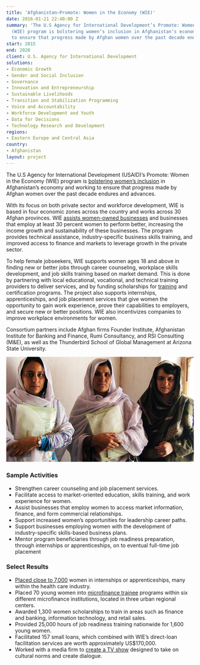 ```yaml
---
title: 'Afghanistan—Promote: Women in the Economy (WIE)'
date: 2016-01-21 22:40:00 Z
summary: 'The U.S Agency for International Development’s Promote: Women in the Economy
  (WIE) program is bolstering women’s inclusion in Afghanistan’s economy and working
  to ensure that progress made by Afghan women over the past decade endures and advances.'
start: 2015
end: 2020
client: U.S. Agency for International Development
solutions:
- Economic Growth
- Gender and Social Inclusion
- Governance
- Innovation and Entrepreneurship
- Sustainable Livelihoods
- Transition and Stabilization Programming
- Voice and Accountability
- Workforce Development and Youth
- Data for Decisions
- Technology Research and Development
regions:
- Eastern Europe and Central Asia
country:
- Afghanistan
layout: project
---
```


The U.S Agency for International Development (USAID)’s Promote: Women in the Economy (WIE) program is [bolstering women’s inclusion](http://dai-global-developments.com/articles/out-of-hiding-assisting-young-educated-women-in-afghanistan-to-finally-enter-the-workforce/?utm_source=daidotcom) in Afghanistan’s economy and working to ensure that progress made by Afghan women over the past decade endures and advances.

With its focus on both private sector and workforce development, WIE is based in four economic zones across the country and works across 30 Afghan provinces. WIE [assists women-owned businesses](https://www.youtube.com/watch?v=vERAa1RX3cY) and businesses that employ at least 30 percent women to perform better, increasing the income growth and sustainability of these businesses. The program provides technical assistance, industry-specific business skills training, and improved access to finance and markets to leverage growth in the private sector.

To help female jobseekers, WIE supports women ages 18 and above in finding new or better jobs through career counseling, workplace skills development, and job skills training based on market demand. This is done by partnering with local educational, vocational, and technical training providers to deliver services, and by funding scholarships for [training](https://reliefweb.int/report/afghanistan/usaid-microfinance-training-program-assists-young-afghan-women-enter-financial) and certification programs. The project also supports internships, apprenticeships, and job placement services that give women the opportunity to gain work experience, prove their capabilities to employers, and secure new or better positions. WIE also incentivizes companies to improve workplace environments for women.

Consortium partners include Afghan firms Founder Institute, Afghanistan Institute for Banking and Finance, Rumi Consultancy, and RSI Consulting (M&E), as well as the Thunderbird School of Global Management at Arizona State University.

![project image](/assets/images/our-work/awle.jpg)

### Sample Activities

* Strengthen career counseling and job placement services.
* Facilitate access to market-oriented education, skills training, and work experience for women.
* Assist businesses that employ women to access market information, finance, and form commercial relationships.
* Support increased women’s opportunities for leadership career paths.
* Support businesses employing women with the development of industry-specific skills-based business plans.
* Mentor program beneficiaries through job readiness preparation, through internships or apprenticeships, on to eventual full-time job placement

### Select Results 
* [Placed close to 7,000](http://dai-global-developments.com/articles/afghan-women-re-enter-the-economy-as-workers-business-owners/) women in internships or apprenticeships, many within the health care industry. 
* Placed 70 young women into [microfinance trainee](https://reliefweb.int/report/afghanistan/usaid-microfinance-training-program-assists-young-afghan-women-enter-financial) programs within six different microfinance institutions, located in three urban regional centers.
* Awarded 1,300 women scholarships to train in areas such as finance and banking, information technology, and retail sales.
* Provided 25,000 hours of job readiness training nationwide for 1,600 young women.
* Facilitated 157 small loans, which combined with WIE’s direct-loan facilitation services are worth approximately US$170,000. 
* Worked with a media firm to [create a TV show](https://www.theguardian.com/global-development/2018/oct/31/there-is-no-need-for-women-to-work-afghan-tv-show-takes-on-patriarchy?fbclid=IwAR0wOMiPzFr6P7AeDYqgvp_LY9pl8GGm2qpLkS-gSAWxaTBQAt3IGpZ58tU) designed to take on cultural norms and create dialogue.